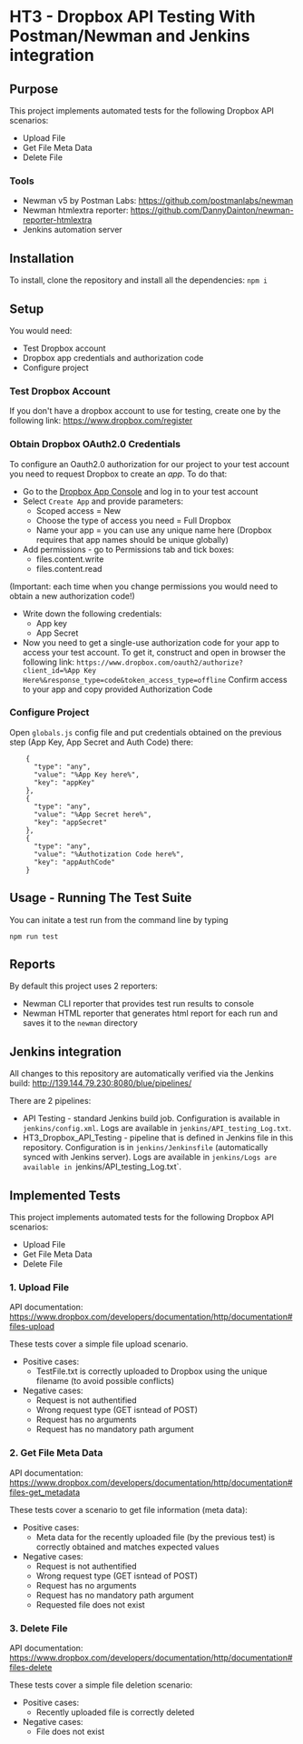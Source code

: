# HT3 - Dropbox API Testing With Postman/Newman and Jenkins integration 
## Purpose
This project implements automated tests for the following Dropbox API scenarios:
- Upload File
- Get File Meta Data
- Delete File

### Tools
- Newman v5 by Postman Labs: https://github.com/postmanlabs/newman
- Newman htmlextra reporter: https://github.com/DannyDainton/newman-reporter-htmlextra
- Jenkins automation server

## Installation
To install, clone the repository and install all the dependencies: `npm i`

## Setup
You would need:
- Test Dropbox account
- Dropbox app credentials and authorization code
- Configure project

### Test Dropbox Account
If you don't have a dropbox account to use for testing, create one by the following link: https://www.dropbox.com/register

### Obtain Dropbox OAuth2.0 Credentials 
To configure an Oauth2.0 authorization for our project to your test account you need to request Dropbox to create an _app_. To do that:
- Go to the [Dropbox App Console](https://www.dropbox.com/developers/apps) and log in to your test account
- Select `Create App` and provide parameters:
	- Scoped access = New
	- Choose the type of access you need = Full Dropbox 
  - Name your app = you can use any unique name here (Dropbox requires that app names should be unique globally)
- Add permissions - go to Permissions tab and tick boxes:
  - files.content.write
  - files.content.read

(Important: each time when you change permissions you would need to obtain a new authorization code!)
- Write down the following credentials:
  - App key
  - App Secret
- Now you need to get a single-use authorization code for your app to access your test account. To get it, construct and open in browser the following link: 
`https://www.dropbox.com/oauth2/authorize?client_id=%App Key Here%&response_type=code&token_access_type=offline`
Confirm access to your app and copy provided Authorization Code

### Configure Project
Open `globals.js` config file and put credentials obtained on the previous step (App Key, App Secret and Auth Code) there:
```
    {
      "type": "any",
      "value": "%App Key here%",
      "key": "appKey"
    },
    {
      "type": "any",
      "value": "%App Secret here%",
      "key": "appSecret"
    },
    {
      "type": "any",
      "value": "%Authotization Code here%",
      "key": "appAuthCode"
    }
```

## Usage - Running The Test Suite
You can initate a test run from the command line by typing
```
npm run test
```
## Reports
By default this project uses 2 reporters:

- Newman CLI reporter that provides test run results to console
- Newman HTML reporter that generates html report for each run and saves it to the `newman` directory

## Jenkins integration
All changes to this repository are automatically verified via the Jenkins build:
http://139.144.79.230:8080/blue/pipelines/

There are 2 pipelines:

- API Testing - standard Jenkins build job. Configuration is available in `jenkins/config.xml`. Logs are available in `jenkins/API_testing_Log.txt`.
- HT3_Dropbox_API_Testing - pipeline that is defined in Jenkins file in this repository. Configuration is in `jenkins/Jenkinsfile` (automatically synced with Jenkins server). Logs are available in `jenkins/Logs are available in `jenkins/API_testing_Log.txt`.


## Implemented Tests
This project implements automated tests for the following Dropbox API scenarios:
- Upload File
- Get File Meta Data
- Delete File

### 1. Upload File
API documentation: https://www.dropbox.com/developers/documentation/http/documentation#files-upload

These tests cover a simple file upload scenario.
- Positive cases:
	- TestFile.txt is correctly uploaded to Dropbox using the unique filename (to avoid possible conflicts)
- Negative cases:
	- Request is not authentified
  - Wrong request type (GET isntead of POST)
  - Request has no arguments
  - Request has no mandatory path argument

### 2. Get File Meta Data
API documentation: https://www.dropbox.com/developers/documentation/http/documentation#files-get_metadata

These tests cover a scenario to get file information (meta data):
- Positive cases:
	- Meta data for the recently uploaded file (by the previous test) is correctly obtained and matches expected values
- Negative cases:
	- Request is not authentified
  - Wrong request type (GET isntead of POST)
  - Request has no arguments
  - Request has no mandatory path argument
  - Requested file does not exist

### 3. Delete File
API documentation: https://www.dropbox.com/developers/documentation/http/documentation#files-delete

These tests cover a simple file deletion scenario:
- Positive cases:
	- Recently uploaded file is correctly deleted
- Negative cases:
	- File does not exist
	
	
	
